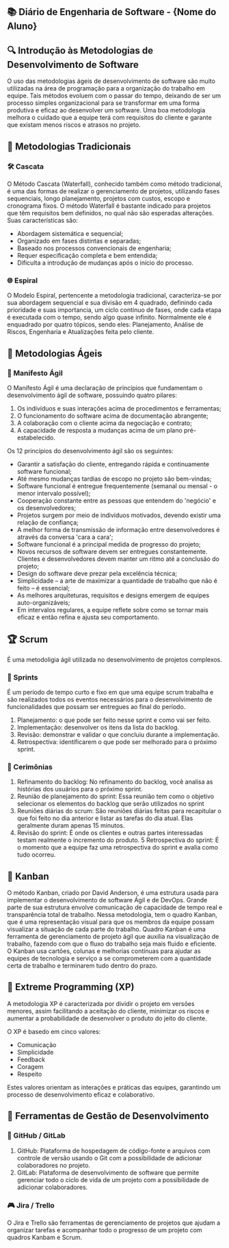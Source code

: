 ## 📚 Diário de Engenharia de Software - {Nome do Aluno}

## 🔍 Introdução às Metodologias de Desenvolvimento de Software

O uso das metodologias ágeis de desenvolvimento de software são muito utilizadas na área de programação para a organização do trabalho em equipe. Tais métodos evoluem com o passar do tempo, deixando de ser um processo simples organizacional para se transformar em uma forma produtiva e eficaz ao desenvolver um software. Uma boa metodologia melhora o cuidado que a equipe terá com requisitos do cliente e garante que existam menos riscos e atrasos no projeto.

## 📖 Metodologias Tradicionais

### 🛠️ Cascata
 
O Método Cascata (Waterfall), conhecido também como método tradicional, é uma das formas de realizar o gerenciamento de projetos, utilizando fases sequenciais, longo planejamento, projetos com custos, escopo e cronograma fixos. O método Waterfall é bastante indicado para projetos que têm requisitos bem definidos, no qual não são esperadas alterações. Suas características são:
* Abordagem sistemática e sequencial;
* Organizado em fases distintas e separadas;
* Baseado nos processos convencionais de engenharia;
* Requer especificação completa e bem entendida;
* Dificulta a introdução de mudanças após o início do processo.

### 🌐 Espiral

O Modelo Espiral, pertencente a metodologia tradicional, caracteriza-se por sua abordagem sequencial e sua divisão em 4 quadrado, definindo cada prioridade e suas importancia, um ciclo contínuo de fases, onde cada etapa é executada com o tempo, sendo algo quase infinito. Normalmente ele é enquadrado por quatro tópicos, sendo eles: Planejamento, Análise de Riscos, Engenharia e Atualizações feita pelo cliente.

## 💪 Metodologias Ágeis

### 📖 Manifesto Ágil
O Manifesto Ágil é uma declaração de princípios que fundamentam o desenvolvimento ágil de software, possuindo quatro pilares:

1. Os indivíduos e suas interações acima de procedimentos e ferramentas;
2. O funcionamento do software acima de documentação abrangente;
3. A colaboração com o cliente acima da negociação e contrato;
4. A capacidade de resposta a mudanças acima de um plano pré-estabelecido.

Os 12 princípios do desenvolvimento ágil são os seguintes:

* Garantir a satisfação do cliente, entregando rápida e continuamente software funcional;
* Até mesmo mudanças tardias de escopo no projeto são bem-vindas;
* Software funcional é entregue frequentemente (semanal ou mensal - o menor intervalo possível);
* Cooperação constante entre as pessoas que entendem do 'negócio' e os desenvolvedores;
* Projetos surgem por meio de indivíduos motivados, devendo existir uma relação de confiança;
* A melhor forma de transmissão de informação entre desenvolvedores é através da conversa 'cara a cara';
* Software funcional é a principal medida de progresso do projeto;
* Novos recursos de software devem ser entregues constantemente. Clientes e desenvolvedores devem manter um ritmo até a conclusão do projeto;
* Design do software deve prezar pela excelência técnica;
* Simplicidade – a arte de maximizar a quantidade de trabalho que não é feito – é essencial;
* As melhores arquiteturas, requisitos e designs emergem de equipes auto-organizáveis;
* Em intervalos regulares, a equipe reflete sobre como se tornar mais eficaz e então refina e ajusta seu comportamento.

## 🏆 Scrum
É uma metodoligia ágil utilizada no desenvolvimento de projetos complexos.

### 📅 Sprints
É um período de tempo curto e fixo em que uma equipe scrum trabalha e são realizados todos os eventos necessários para o desenvolvimento de funcionalidades que possam ser entregues ao final do período.
1. Planejamento: o que pode ser feito nesse sprint e como vai ser feito.
2. Implementação: desenvolver os itens da lista do backlog.
3. Revisão: demonstrar e validar o que concluiu durante a implementação.
4. Retrospectiva: identificarem o que pode ser melhorado para o próximo sprint.

### 💬 Cerimônias
1. Refinamento do backlog:
No refinamento do backlog, você analisa as histórias dos usuários para o próximo sprint.
2. Reunião de planejamento do sprint:
Essa reunião tem como o objetivo selecionar os elementos do backlog que serão utilizados no sprint
3. Reuniões diárias do scrum:
São reuniões diárias feitas para recapitular o que foi feito no dia anterior e listar as tarefas do dia atual. Elas geralmente duram apenas 15 minutos.
4. Revisão do sprint:
É onde os clientes e outras partes interessadas testam realmente o incremento do produto.
5 Retrospectiva do sprint:
É o momento que a equipe faz uma retrospectiva do sprint e avalia como tudo ocorreu.

## 🎯 Kanban
O método Kanban, criado por David Anderson, é uma estrutura usada para implementar o desenvolvimento de software Ágil e de DevOps. Grande parte de sua estrutura envolve comunicação de capacidade de tempo real e transparência total de trabalho. Nessa metodologia, tem o quadro Kanban, que é uma representação visual para que os membros da equipe possam visualizar a situação de cada parte do trabalho.
Quadro Kanban é uma ferramenta de gerenciamento de projeto ágil que auxilia na visualização de trabalho, fazendo com que o fluxo do trabalho seja mais fluido e eficiente. O Kanban usa cartões, colunas e melhorias contínuas para ajudar as equipes de tecnologia e serviço a se comprometerem com a quantidade certa de trabalho e terminarem tudo dentro do prazo.

## 🚀 Extreme Programming (XP)

A metodologia XP é caracterizada por dividir o projeto em versões menores, assim facilitando a aceitação do cliente, minimizar os riscos e aumentar a probabilidade de desenvolver o produto do jeito do cliente.

O XP é basedo em cinco valores:
* Comunicação
* Simplicidade
* Feedback
* Coragem
* Respeito

Estes valores orientam as interações e práticas das equipes, garantindo um processo de desenvolvimento eficaz e colaborativo.


## 🔧 Ferramentas de Gestão de Desenvolvimento

### 💪 GitHub / GitLab
1. GitHub: Plataforma de hospedagem de código-fonte e arquivos com controle de versão usando o Git com a possibilidade de adicionar colaboradores no projeto.
2. GitLab: Plataforma de desenvolvimento de software que permite gerenciar todo o ciclo de vida de um projeto com a possibilidade de adicionar colaboradores.

### 🎮 Jira / Trello
O Jira e Trello são ferramentas de gerenciamento de projetos  que ajudam a organizar tarefas e acompanhar todo o progresso  de um projeto com quadros Kanbam e Scrum.
